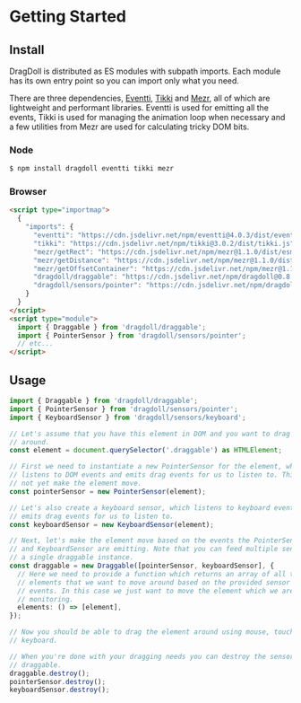 # Getting Started

## Install

DragDoll is distributed as ES modules with subpath imports. Each module has its
own entry point so you can import only what you need.

There are three dependencies, [Eventti](https://github.com/niklasramo/eventti), [Tikki](https://github.com/niklasramo/tikki) and [Mezr](https://github.com/niklasramo/mezr), all of which are lightweight and performant libraries. Eventti is used for emitting all the events, Tikki is used for managing the animation loop when necessary and a few utilities from Mezr are used for calculating tricky DOM bits.

### Node

```bash
$ npm install dragdoll eventti tikki mezr
```

### Browser

```html
<script type="importmap">
  {
    "imports": {
      "eventti": "https://cdn.jsdelivr.net/npm/eventti@4.0.3/dist/eventti.js",
      "tikki": "https://cdn.jsdelivr.net/npm/tikki@3.0.2/dist/tikki.js",
      "mezr/getRect": "https://cdn.jsdelivr.net/npm/mezr@1.1.0/dist/esm/getRect.js",
      "mezr/getDistance": "https://cdn.jsdelivr.net/npm/mezr@1.1.0/dist/esm/getDistance.js",
      "mezr/getOffsetContainer": "https://cdn.jsdelivr.net/npm/mezr@1.1.0/dist/esm/getOffsetContainer.js",
      "dragdoll/draggable": "https://cdn.jsdelivr.net/npm/dragdoll@0.8.0/dist/draggable/draggable.js",
      "dragdoll/sensors/pointer": "https://cdn.jsdelivr.net/npm/dragdoll@0.8.0/dist/sensors/pointer-sensor.js"
    }
  }
</script>
<script type="module">
  import { Draggable } from 'dragdoll/draggable';
  import { PointerSensor } from 'dragdoll/sensors/pointer';
  // etc...
</script>
```

## Usage

```ts
import { Draggable } from 'dragdoll/draggable';
import { PointerSensor } from 'dragdoll/sensors/pointer';
import { KeyboardSensor } from 'dragdoll/sensors/keyboard';

// Let's assume that you have this element in DOM and you want to drag it
// around.
const element = document.querySelector('.draggable') as HTMLElement;

// First we need to instantiate a new PointerSensor for the element, which
// listens to DOM events and emits drag events for us to listen to. This does
// not yet make the element move.
const pointerSensor = new PointerSensor(element);

// Let's also create a keyboard sensor, which listens to keyboard events and
// emits drag events for us to listen to.
const keyboardSensor = new KeyboardSensor(element);

// Next, let's make the element move based on the events the PointerSensor
// and KeyboardSensor are emitting. Note that you can feed multiple sensors to
// a single draggable instance.
const draggable = new Draggable([pointerSensor, keyboardSensor], {
  // Here we need to provide a function which returns an array of all the
  // elements that we want to move around based on the provided sensor's
  // events. In this case we just want to move the element which we are
  // monitoring.
  elements: () => [element],
});

// Now you should be able to drag the element around using mouse, touch or
// keyboard.

// When you're done with your dragging needs you can destroy the sensors and
// draggable.
draggable.destroy();
pointerSensor.destroy();
keyboardSensor.destroy();
```
